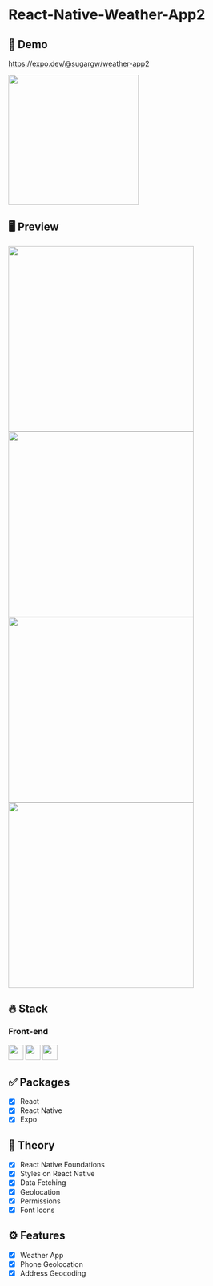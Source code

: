# React-Native-Weather-App2

## 🔗 Demo

https://expo.dev/@sugargw/weather-app2

<img src="previews/qrcode.png" width="260">

## 🖥 Preview

<img src="previews/preview1.png" width="370"> <img src="previews/preview2.png" width="370"> <img src="previews/preview3.png" width="370"> <img src="previews/preview4.png" width="370">

## 🔥 Stack

### Front-end

<img height="30" src="https://img.shields.io/badge/React-black?style=for-the-badge&logo=React&logoColor=#61DAFB"/> <img height="30" src="https://img.shields.io/badge/Javascript-black?style=for-the-badge&logo=Javascript&logoColor=F7DF1E"/>
<img height="30" src="https://img.shields.io/badge/expo-000020?style=for-the-badge&logo=expo&logoColor=white" />

## ✅ Packages

- [x] React
- [x] React Native
- [x] Expo

## 📖 Theory

- [x] React Native Foundations
- [x] Styles on React Native
- [x] Data Fetching
- [x] Geolocation
- [x] Permissions
- [x] Font Icons

## ⚙ Features

- [x] Weather App
- [x] Phone Geolocation
- [x] Address Geocoding
